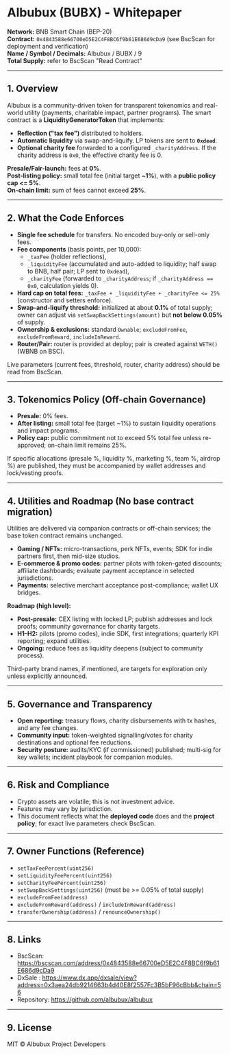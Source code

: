 # Albubux (BUBX) - Whitepaper

**Network:** BNB Smart Chain (BEP-20)  
**Contract:** `0x4843588e66700eD5E2C4F8BC6f9b61E686d9cDa9` (see BscScan for deployment and verification)  
**Name / Symbol / Decimals:** Albubux / BUBX / 9  
**Total Supply:** refer to BscScan "Read Contract"

---

## 1. Overview

Albubux is a community-driven token for transparent tokenomics and real-world utility (payments, charitable impact, partner programs). The smart contract is a **LiquidityGeneratorToken** that implements:
- **Reflection ("tax fee")** distributed to holders.
- **Automatic liquidity** via swap-and-liquify. LP tokens are sent to **`0xdead`**.
- **Optional charity fee** forwarded to a configured `_charityAddress`. If the charity address is `0x0`, the effective charity fee is 0.

**Presale/Fair-launch:** fees at **0%**.  
**Post-listing policy:** small total fee (initial target ~**1%**), with a **public policy cap <= 5%**.  
**On-chain limit:** sum of fees cannot exceed **25%**.

---

## 2. What the Code Enforces

- **Single fee schedule** for transfers. No encoded buy-only or sell-only fees.
- **Fee components** (basis points, per 10,000):
  - `_taxFee` (holder reflections),
  - `_liquidityFee` (accumulated and auto-added to liquidity; half swap to BNB, half pair; LP sent to `0xdead`),
  - `_charityFee` (forwarded to `_charityAddress`; if `_charityAddress == 0x0`, calculation yields 0).
- **Hard cap on total fees:** `_taxFee + _liquidityFee + _charityFee <= 25%` (constructor and setters enforce).
- **Swap-and-liquify threshold:** initialized at about **0.1%** of total supply; owner can adjust via `setSwapBackSettings(amount)` but **not below 0.05%** of supply.
- **Ownership & exclusions:** standard `Ownable`; `excludeFromFee`, `excludeFromReward`, `includeInReward`.
- **Router/Pair:** router is provided at deploy; pair is created against `WETH()` (WBNB on BSC).

Live parameters (current fees, threshold, router, charity address) should be read from BscScan.

---

## 3. Tokenomics Policy (Off-chain Governance)

- **Presale:** 0% fees.  
- **After listing:** small total fee (target ~1%) to sustain liquidity operations and impact programs.  
- **Policy cap:** public commitment not to exceed 5% total fee unless re-approved; on-chain limit remains 25%.

If specific allocations (presale %, liquidity %, marketing %, team %, airdrop %) are published, they must be accompanied by wallet addresses and lock/vesting proofs.

---

## 4. Utilities and Roadmap (No base contract migration)

Utilities are delivered via companion contracts or off-chain services; the base token contract remains unchanged.

- **Gaming / NFTs:** micro-transactions, perk NFTs, events; SDK for indie partners first, then mid-size studios.  
- **E-commerce & promo codes:** partner pilots with token-gated discounts; affiliate dashboards; evaluate payment acceptance in selected jurisdictions.  
- **Payments:** selective merchant acceptance post-compliance; wallet UX bridges.

**Roadmap (high level):**
- **Post-presale:** CEX listing with locked LP; publish addresses and lock proofs; community governance for charity targets.  
- **H1–H2:** pilots (promo codes), indie SDK, first integrations; quarterly KPI reporting; expand utilities.  
- **Ongoing:** reduce fees as liquidity deepens (subject to community process).

Third-party brand names, if mentioned, are targets for exploration only unless explicitly announced.

---

## 5. Governance and Transparency

- **Open reporting:** treasury flows, charity disbursements with tx hashes, and any fee changes.  
- **Community input:** token-weighted signalling/votes for charity destinations and optional fee reductions.  
- **Security posture:** audits/KYC (if commissioned) published; multi-sig for key wallets; incident playbook for companion modules.

---

## 6. Risk and Compliance

- Crypto assets are volatile; this is not investment advice.  
- Features may vary by jurisdiction.  
- This document reflects what the **deployed code** does and the **project policy**; for exact live parameters check BscScan.

---

## 7. Owner Functions (Reference)

- `setTaxFeePercent(uint256)`  
- `setLiquidityFeePercent(uint256)`  
- `setCharityFeePercent(uint256)`  
- `setSwapBackSettings(uint256)` (must be >= 0.05% of total supply)  
- `excludeFromFee(address)`  
- `excludeFromReward(address)` / `includeInReward(address)`  
- `transferOwnership(address)` / `renounceOwnership()`

---

## 8. Links

- BscScan: https://bscscan.com/address/0x4843588e66700eD5E2C4F8BC6f9b61E686d9cDa9  
- DxSale : https://www.dx.app/dxsale/view?address=0x3aea24db9214663b4d40E8f2557Fc3B5bF96cBbb&chain=56 
- Repository: https://github.com/albubux/albubux

---

## 9. License

MIT © Albubux Project Developers
